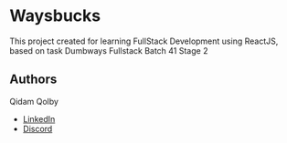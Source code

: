 # Waysbucks

This project created for learning FullStack Development using ReactJS, based on task Dumbways Fullstack Batch 41 Stage 2

## Authors

Qidam Qolby

- <a href ="https://www.linkedin.com/in/qidamqolby/">LinkedIn</a>
- <a href ="https://discordapp.com/users/398019777295155201">Discord</a>

